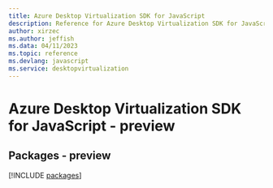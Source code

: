 ```yaml
---
title: Azure Desktop Virtualization SDK for JavaScript
description: Reference for Azure Desktop Virtualization SDK for JavaScript
author: xirzec
ms.author: jeffish
ms.data: 04/11/2023
ms.topic: reference
ms.devlang: javascript
ms.service: desktopvirtualization
---
```

# Azure Desktop Virtualization SDK for JavaScript - preview
## Packages - preview
[!INCLUDE [packages](desktop-virtualization-index.md)]